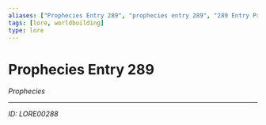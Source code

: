 ```yaml
---
aliases: ["Prophecies Entry 289", "prophecies entry 289", "289 Entry Prophecies"]
tags: [lore, worldbuilding]
type: lore
---
```


# Prophecies Entry 289

*Prophecies*

---
*ID: LORE00288*
